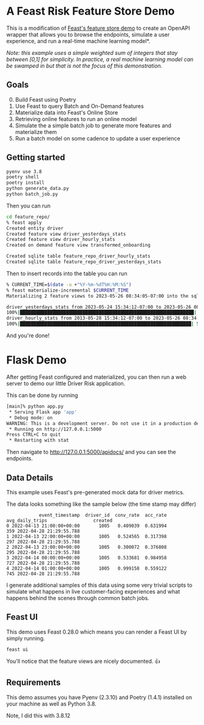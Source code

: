 # A Feast Risk Feature Store Demo

This is a modification of [Feast's feature store demo](https://docs.feast.dev/getting-started/quickstart) 
to create an OpenAPI wrapper that allows you to browse the endpoints, simulate a user experience, and 
run a real-time machine learning model*.

*Note: this example uses a simple weighted sum of integers that stay between [0,1] for simplicity.
In practice, a real machine learning model can be swamped in but that is not the focus of this demonstration.*

## Goals

0. Build Feast using Poetry
1. Use Feast to query Batch and On-Demand features 
2. Materialize data into Feast's Online Store
3. Retrieving online features to run an online model
4. Simulate the a simple batch job to generate more features and materialize them
5. Run a batch model on some cadence to update a user experience

## Getting started
```bash
pyenv use 3.8
poetry shell
poetry install
python generate_data.py
python batch_job.py
```

Then you can run

```bash
cd feature_repo/
% feast apply
Created entity driver
Created feature view driver_yesterdays_stats
Created feature view driver_hourly_stats
Created on demand feature view transformed_onboarding

Created sqlite table feature_repo_driver_hourly_stats
Created sqlite table feature_repo_driver_yesterdays_stats
```

Then to insert records into the table you can run
```bash
% CURRENT_TIME=$(date -u +"%Y-%m-%dT%H:%M:%S")
% feast materialize-incremental $CURRENT_TIME
Materializing 2 feature views to 2023-05-26 08:34:05-07:00 into the sqlite online store.

driver_yesterdays_stats from 2023-05-24 15:34:12-07:00 to 2023-05-26 08:34:05-07:00:
100%|████████████████████████████████████████████████████████████████| 1/1 [00:00<00:00, 118.92it/s]
driver_hourly_stats from 2013-05-28 15:34:12-07:00 to 2023-05-26 08:34:05-07:00:
100%|███████████████████████████████████████████████████████████████| 5/5 [00:00<00:00, 3359.74it/s]
```
And you're done!

# Flask Demo

After getting Feast configured and materialized, you can then run a web server to demo our little Driver Risk application.

This can be done by running
```bash
[main]% python app.py
 * Serving Flask app 'app'
 * Debug mode: on
WARNING: This is a development server. Do not use it in a production deployment. Use a production WSGI server instead.
 * Running on http://127.0.0.1:5000
Press CTRL+C to quit
 * Restarting with stat
```

Then navigate to http://127.0.0.1:5000/apidocs/ and you can see the endpoints.

## Data Details 
This example uses Feast's pre-generated mock data for driver metrics.

The data looks something like the sample below (the time stamp may differ)
```
            event_timestamp  driver_id  conv_rate  acc_rate  avg_daily_trips                 created
0 2022-04-13 21:00:00+00:00       1005   0.409039  0.631994              359 2022-04-28 21:29:55.788
1 2022-04-13 22:00:00+00:00       1005   0.524565  0.317398              297 2022-04-28 21:29:55.788
2 2022-04-13 23:00:00+00:00       1005   0.300072  0.376808              295 2022-04-28 21:29:55.788
3 2022-04-14 00:00:00+00:00       1005   0.533681  0.984958              727 2022-04-28 21:29:55.788
4 2022-04-14 01:00:00+00:00       1005   0.999158  0.559122              745 2022-04-28 21:29:55.788
```

I generate additional samples of this data using some very trivial scripts to simulate what happens in live customer-facing experiences and what happens behind the scenes through common batch jobs.

## Feast UI

This demo uses Feast 0.28.0 which means you can render a Feast UI by simply running.
```
feast ui
```

You'll notice that the feature views are nicely documented. 👍

## Requirements

This demo assumes you have Pyenv (2.3.10) and Poetry (1.4.1) installed on your machine as well as Python 3.8.

Note, I did this with 3.8.12

